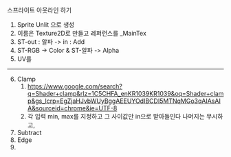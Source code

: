 스프라이트 아웃라인 하기

1. Sprite Unlit 으로 생성
2. 이름은 Texture2D로 만들고 레퍼런스를 _MainTex
3. ST-out : 알파 -> in : Add
4. ST-RGB -> Color & ST-알파 -> Alpha
5. UV를 

---

6. Clamp
    1. https://www.google.com/search?q=Shader+clamp&rlz=1C5CHFA_enKR1039KR1039&oq=Shader+clamp&gs_lcrp=EgZjaHJvbWUyBggAEEUYOdIBCDI5MTNqMGo3qAIAsAIA&sourceid=chrome&ie=UTF-8
    2. 각 입력 min, max를 지정하고 그 사이값만 in으로 받아들인다 나머지는 무시하고,
7. Subtract 
8. Edge 
9. 